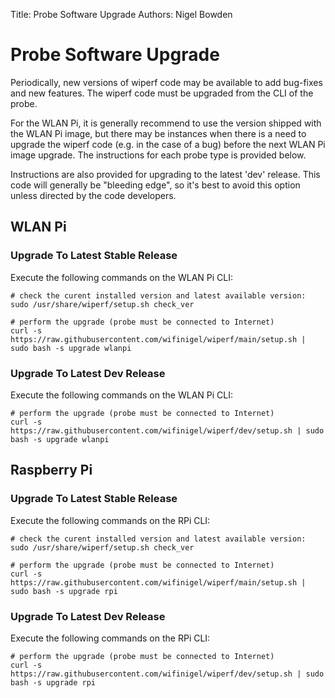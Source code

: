 Title: Probe Software Upgrade
Authors: Nigel Bowden

# Probe Software Upgrade
Periodically, new versions of wiperf code may be available to add bug-fixes and new features. The wiperf code must be upgraded from the CLI of the probe.

For the WLAN Pi, it is generally recommend to use the version shipped with the WLAN Pi image, but there may be instances when there is a need to upgrade the wiperf code (e.g. in the case of a bug) before the next WLAN Pi image upgrade. The instructions for each probe type is provided below.

Instructions are also provided for upgrading to the latest 'dev' release. This code will generally be "bleeding edge", so it's best to avoid this option unless directed by the code developers. 

## WLAN Pi

### Upgrade To Latest Stable Release
Execute the following commands on the WLAN Pi CLI:

```
# check the curent installed version and latest available version:
sudo /usr/share/wiperf/setup.sh check_ver
```

```
# perform the upgrade (probe must be connected to Internet)
curl -s https://raw.githubusercontent.com/wifinigel/wiperf/main/setup.sh | sudo bash -s upgrade wlanpi
```

### Upgrade To Latest Dev Release
Execute the following commands on the WLAN Pi CLI:

```
# perform the upgrade (probe must be connected to Internet)
curl -s https://raw.githubusercontent.com/wifinigel/wiperf/dev/setup.sh | sudo bash -s upgrade wlanpi
```

## Raspberry Pi

### Upgrade To Latest Stable Release
Execute the following commands on the RPi CLI:

```
# check the curent installed version and latest available version:
sudo /usr/share/wiperf/setup.sh check_ver
```

```
# perform the upgrade (probe must be connected to Internet)
curl -s https://raw.githubusercontent.com/wifinigel/wiperf/main/setup.sh | sudo bash -s upgrade rpi
```

### Upgrade To Latest Dev Release
Execute the following commands on the RPi CLI:

```
# perform the upgrade (probe must be connected to Internet)
curl -s https://raw.githubusercontent.com/wifinigel/wiperf/dev/setup.sh | sudo bash -s upgrade rpi
```
